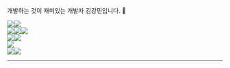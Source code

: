 
개발하는 것이 재미있는 개발자 김강민입니다. 🙂

<div style = "display:flex;">
<img src="https://img.shields.io/badge/AWS_ECS-white?style=flat-square&logo=amazonaws">  
<img src="https://img.shields.io/badge/Oracle-white?style=flat-square&logo=oracle&logoColor=F80000">
</div>
<div style = "display:flex;">
<img src="https://img.shields.io/badge/SpringBoot-white?style=flat-square&logo=springboot">
<img src="https://img.shields.io/badge/SpringSecurity-white?style=flat-square&logo=springsecurity">
<img src="https://img.shields.io/badge/JPA-white?style=flat-square&logo=spring">
</div>
<div style = "display:flex;">
<img src="https://img.shields.io/badge/Mysql-white?style=flat-square&logo=mysql">
<img src="https://img.shields.io/badge/MariaDB-white?style=flat-square&logo=mariadb&logoColor=C0765A">
</div>
<div style = "display:flex;">
<img src="https://img.shields.io/badge/Java-white?style=flat-square&logo=openjdk&logoColor=black">
</div>
<div style = "display:flex;">
<img src="https://img.shields.io/badge/linux-white?style=flat-square&logo=linux&logoColor=333333">
<img src="https://img.shields.io/badge/docker-white?style=flat-square&logo=docker">
</div>

<hr>


